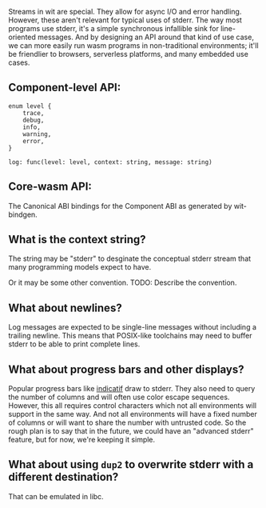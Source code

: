 Streams in wit are special. They allow for async I/O and error handling. However, these aren't relevant for typical uses of stderr. The way most programs use stderr, it's a simple synchronous infallible sink for line-oriented messages. And by designing an API around that kind of use case, we can more easily run wasm programs in non-traditional environments; it'll be friendlier to browsers, serverless platforms, and many embedded use cases.

## Component-level API:

```wit
enum level {
    trace,
    debug,
    info,
    warning,
    error,
}

log: func(level: level, context: string, message: string)
```

## Core-wasm API:

The Canonical ABI bindings for the Component ABI as generated by wit-bindgen.

## What is the context string?

The string may be "stderr" to desginate the conceptual stderr stream that many programming models expect to have.

Or it may be some other convention. TODO: Describe the convention.

## What about newlines?

Log messages are expected to be single-line messages without including a trailing newline. This means that POSIX-like toolchains may need to buffer stderr to be able to print complete lines.

## What about progress bars and other displays?

Popular progress bars like [indicatif](https://docs.rs/indicatif/latest/indicatif/) draw to stderr. They also need to query the number of columns and will often use color escape sequences. However, this all requires control characters which not all environments will support in the same way. And not all environments will have a fixed number of columns or will want to share the number with untrusted code. So the rough plan is to say that in the future, we could have an "advanced stderr" feature, but for now, we're keeping it simple.

## What about using `dup2` to overwrite stderr with a different destination?

That can be emulated in libc.

